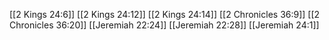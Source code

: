 [[2 Kings 24:6]]
[[2 Kings 24:12]]
[[2 Kings 24:14]]
[[2 Chronicles 36:9]]
[[2 Chronicles 36:20]]
[[Jeremiah 22:24]]
[[Jeremiah 22:28]]
[[Jeremiah 24:1]]
